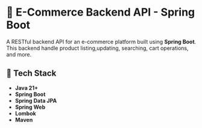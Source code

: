 # 🛒 E-Commerce Backend API - Spring Boot

A RESTful backend API for an e-commerce platform built using **Spring Boot**. This backend handle product listing,updating, searching, cart operations, and more.

## 🔧 Tech Stack

- **Java 21+**
- **Spring Boot**
- **Spring Data JPA**
- **Spring Web**
- **Lombok**
- **Maven**




